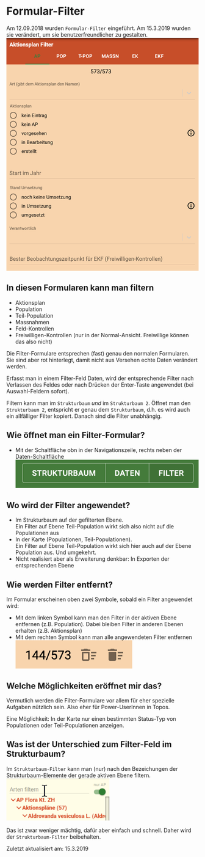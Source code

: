 # Formular-Filter

Am 12.09.2018 wurden `Formular-Filter` eingeführt. Am 15.3.2019 wurden sie verändert, um sie benutzerfreundlicher zu gestalten.<br/>
![Filter-Formular](./_media/filterForm.png)

## In diesen Formularen kann man filtern
- Aktionsplan
- Population
- Teil-Population
- Massnahmen
- Feld-Kontrollen
- Freiwilligen-Kontrollen (nur in der Normal-Ansicht. Freiwillige können das also nicht)

Die Filter-Formulare entsprechen (fast) genau den normalen Formularen. Sie sind aber rot hinterlegt, damit nicht aus Versehen echte Daten verändert werden.

Erfasst man in einem Filter-Feld Daten, wird der entsprechende Filter nach Verlassen des Feldes oder nach Drücken der Enter-Taste angewendet (bei Auswahl-Feldern sofort).

Filtern kann man im `Strukturbaum` _und_ im `Strukturbaum 2`. Öffnet man den `Strukturbaum 2`, entspricht er genau dem `Strukturbaum`, d.h. es wird auch ein allfälliger Filter kopiert. Danach sind die Filter unabhängig.

## Wie öffnet man ein Filter-Formular?
- Mit der Schaltfläche obn in der Navigationszeile, rechts neben der Daten-Schaltfläche<br/>
  ![Filter öffnen](./_media/filterButton.png)

## Wo wird der Filter angewendet?
- Im Strukturbaum auf der gefilterten Ebene.<br/>
  Ein Filter auf Ebene Teil-Population wirkt sich also nicht auf die Populationen aus
- In der Karte (Populationen, Teil-Populationen).<br/>
  Ein Filter auf Ebene Teil-Population wirkt sich hier auch auf der Ebene Population aus. Und umgekehrt.
- Nicht realisiert aber als Erweiterung denkbar: In Exporten der entsprechenden Ebene

## Wie werden Filter entfernt?
Im Formular erscheinen oben zwei Symbole, sobald ein Filter angewendet wird:
- Mit dem linken Symbol kann man den Filter in der aktiven Ebene entfernen (z.B. Population). Dabei bleiben Filter in anderen Ebenen erhalten (z.B. Aktionsplan)
- Mit dem rechten Symbol kann man alle angewendeten Filter entfernen<br/>
![Filter entfernen](./_media/filterRemove2.png)

## Welche Möglichkeiten eröffnet mir das?

Vermutlich werden die Filter-Formulare vor allem für eher spezielle Aufgaben nützlich sein. Also eher für Power-UserInnen in Topos.

Eine Möglichkeit: In der Karte nur einen bestimmten Status-Typ von Populationen oder Teil-Populationen anzeigen.

## Was ist der Unterschied zum Filter-Feld im Strukturbaum?

Im `Strukturbaum-Filter` kann man (nur) nach den Bezeichungen der Strukturbaum-Elemente der gerade aktiven Ebene filtern.<br/>
![Strukturbaum-Filter](./_media/filterTree.png)

Das ist zwar weniger mächtig, dafür aber einfach und schnell. Daher wird der `Strukturbaum-Filter` beibehalten.

Zuletzt aktualisiert am: 15.3.2019
